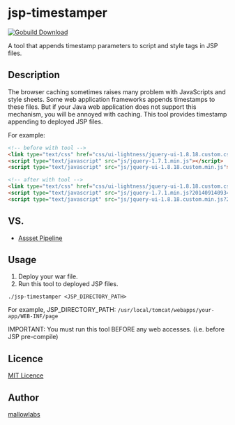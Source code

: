 jsp-timestamper
====
[![Gobuild Download](http://gobuild.io/badge/github.com/mallowlabs/jsp-timestamper/download.png)](http://gobuild.io/github.com/mallowlabs/jsp-timestamper)

A tool that appends timestamp parameters to script and style tags in JSP files.


## Description
The browser caching sometimes raises many problem with JavaScripts and style sheets.
Some web application frameworks appends timestamps to these files.
But if your Java web application does not support this mechanism,
you will be annoyed with caching.
This tool provides timestamp appending to deployed JSP files.


For example:
```html
<!-- before with tool -->
<link type="text/css" href="css/ui-lightness/jquery-ui-1.8.18.custom.css" rel="stylesheet" />
<script type="text/javascript" src="js/jquery-1.7.1.min.js"></script>
<script type="text/javascript" src="js/jquery-ui-1.8.18.custom.min.js"></script>
```
```html
<!-- after with tool -->
<link type="text/css" href="css/ui-lightness/jquery-ui-1.8.18.custom.css?20140914093459" rel="stylesheet" />
<script type="text/javascript" src="js/jquery-1.7.1.min.js?20140914093459"></script>
<script type="text/javascript" src="js/jquery-ui-1.8.18.custom.min.js?20140914093459"></script>
```

## VS.
* [Assset Pipeline](http://guides.rubyonrails.org/asset_pipeline.html)

## Usage
1. Deploy your war file.
2. Run this tool to deployed JSP files.

```
./jsp-timestamper <JSP_DIRECTORY_PATH>
```
For example, JSP_DIRECTORY_PATH: ```/usr/local/tomcat/webapps/your-app/WEB-INF/page```

IMPORTANT: You must run this tool BEFORE any web accesses. (i.e. before JSP pre-compile)

## Licence

[ MIT Licence](https://github.com/mallowlabs/jsp-timestamper/blob/master/LICENCE.txt)

## Author

[mallowlabs](https://github.com/mallowlabs)
